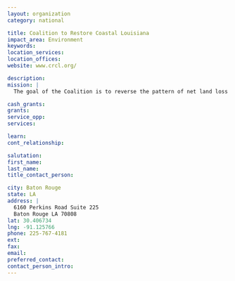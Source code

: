 ```yaml
---
layout: organization
category: national

title: Coalition to Restore Coastal Louisiana
impact_area: Environment
keywords: 
location_services: 
location_offices: 
website: www.crcl.org/‎

description: 
mission: |
  The goal of the Coalition is to reverse the pattern of net land loss in coastal Louisiana and to reestablish a sustainable balance to its geologic processes and communities.  In pursuit of this goal, the Coalition advocates for the implementation of sound coastal policies and monitors coastal activities to ensure that stringent regulations and enforcement policies are maintained.

cash_grants: 
grants: 
service_opp: 
services: 

learn: 
cont_relationship: 

salutation: 
first_name: 
last_name: 
title_contact_person: 

city: Baton Rouge
state: LA
address: |
  6160 Perkins Road Suite 225  
  Baton Rouge LA 70808
lat: 30.406734
lng: -91.125766
phone: 225-767-4181
ext: 
fax: 
email: 
preferred_contact: 
contact_person_intro: 
---
```

